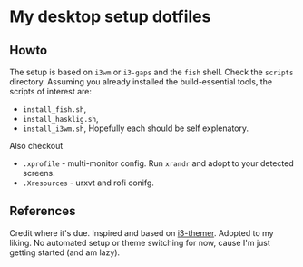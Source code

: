 # My desktop setup dotfiles

## Howto

The setup is based on `i3wm` or `i3-gaps` and the `fish` shell.
Check the `scripts` directory. Assuming you already installed the build-essential tools, the scripts of interest are:
* `install_fish.sh`,
* `install_hasklig.sh`,
* `install_i3wm.sh`,
Hopefully each should be self explenatory.

Also checkout
* `.xprofile` - multi-monitor config. Run `xrandr` and adopt to your detected screens.
* `.Xresources` - urxvt and rofi conifg.


## References

Credit where it's due. Inspired and based on [i3-themer](https://github.com/cizordj/i3-themer). Adopted to my liking. No automated setup or theme switching for now, cause I'm just getting started (and am lazy).
